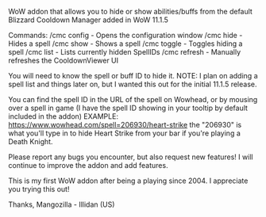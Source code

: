 WoW addon that allows you to hide or show abilities/buffs from the default Blizzard Cooldown Manager added in WoW 11.1.5

Commands:
/cmc config - Opens the configuration window
/cmc hide <SpellID> - Hides a spell
/cmc show <SpellID> - Shows a spell
/cmc toggle <SpellID> - Toggles hiding a spell
/cmc list - Lists currently hidden SpellIDs
/cmc refresh - Manually refreshes the CooldownViewer UI


You will need to know the spell or buff ID to hide it.
NOTE: I plan on adding a spell list and things later on, but I wanted this out for the initial 11.1.5 release.

You can find the spell ID in the URL of  the spell on Wowhead, or by mousing over a spell in game (I have the spell ID showing in your tooltip by default included in the addon)
EXAMPLE: https://www.wowhead.com/spell=206930/heart-strike
the "206930" is what you'll type in to hide Heart Strike from your bar if you're playing a Death Knight.

Please report any bugs you encounter, but also request new features! 
I will continue to improve the addon and add features. 


This is my first WoW addon after being a playing since 2004. I appreciate you trying this out!



Thanks,
Mangozilla - Illidan (US)
